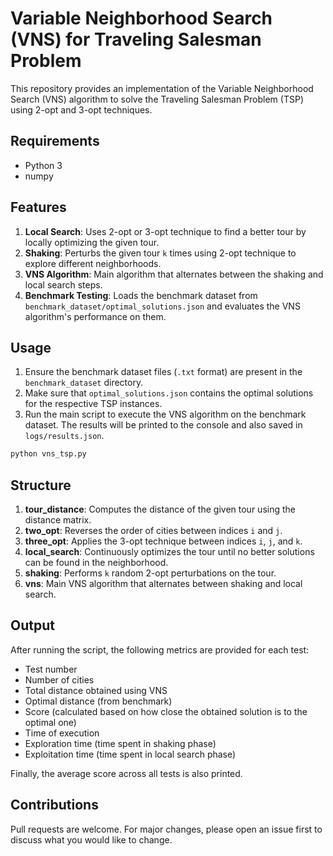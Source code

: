 
# Variable Neighborhood Search (VNS) for Traveling Salesman Problem

This repository provides an implementation of the Variable Neighborhood Search (VNS) algorithm to solve the Traveling Salesman Problem (TSP) using 2-opt and 3-opt techniques. 

## Requirements

- Python 3
- numpy

## Features

1. **Local Search**: Uses 2-opt or 3-opt technique to find a better tour by locally optimizing the given tour.
2. **Shaking**: Perturbs the given tour `k` times using 2-opt technique to explore different neighborhoods.
3. **VNS Algorithm**: Main algorithm that alternates between the shaking and local search steps.
4. **Benchmark Testing**: Loads the benchmark dataset from `benchmark_dataset/optimal_solutions.json` and evaluates the VNS algorithm's performance on them.

## Usage

1. Ensure the benchmark dataset files (`.txt` format) are present in the `benchmark_dataset` directory.
2. Make sure that `optimal_solutions.json` contains the optimal solutions for the respective TSP instances.
3. Run the main script to execute the VNS algorithm on the benchmark dataset. The results will be printed to the console and also saved in `logs/results.json`.

```bash
python vns_tsp.py
```


## Structure

1. **tour_distance**: Computes the distance of the given tour using the distance matrix.
2. **two_opt**: Reverses the order of cities between indices `i` and `j`.
3. **three_opt**: Applies the 3-opt technique between indices `i`, `j`, and `k`.
4. **local_search**: Continuously optimizes the tour until no better solutions can be found in the neighborhood.
5. **shaking**: Performs `k` random 2-opt perturbations on the tour.
6. **vns**: Main VNS algorithm that alternates between shaking and local search.

## Output

After running the script, the following metrics are provided for each test:

- Test number
- Number of cities
- Total distance obtained using VNS
- Optimal distance (from benchmark)
- Score (calculated based on how close the obtained solution is to the optimal one)
- Time of execution
- Exploration time (time spent in shaking phase)
- Exploitation time (time spent in local search phase)

Finally, the average score across all tests is also printed.

## Contributions

Pull requests are welcome. For major changes, please open an issue first to discuss what you would like to change.
```
